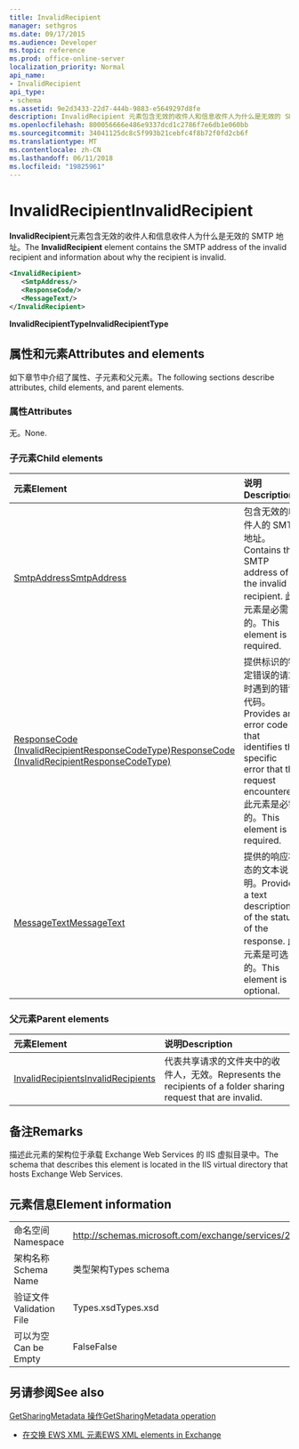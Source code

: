 ```yaml
---
title: InvalidRecipient
manager: sethgros
ms.date: 09/17/2015
ms.audience: Developer
ms.topic: reference
ms.prod: office-online-server
localization_priority: Normal
api_name:
- InvalidRecipient
api_type:
- schema
ms.assetid: 9e2d3433-22d7-444b-9883-e5649297d8fe
description: InvalidRecipient 元素包含无效的收件人和信息收件人为什么是无效的 SMTP 地址。
ms.openlocfilehash: 800056666e486e9337dcd1c2786f7e6db1e060bb
ms.sourcegitcommit: 34041125dc8c5f993b21cebfc4f8b72f0fd2cb6f
ms.translationtype: MT
ms.contentlocale: zh-CN
ms.lasthandoff: 06/11/2018
ms.locfileid: "19825961"
---
```

# <a name="invalidrecipient"></a><span data-ttu-id="d7f8d-103">InvalidRecipient</span><span class="sxs-lookup"><span data-stu-id="d7f8d-103">InvalidRecipient</span></span>

<span data-ttu-id="d7f8d-104">**InvalidRecipient**元素包含无效的收件人和信息收件人为什么是无效的 SMTP 地址。</span><span class="sxs-lookup"><span data-stu-id="d7f8d-104">The **InvalidRecipient** element contains the SMTP address of the invalid recipient and information about why the recipient is invalid.</span></span> 
  
```XML
<InvalidRecipient>
   <SmtpAddress/>
   <ResponseCode/>
   <MessageText/>
</InvalidRecipient>

```

 <span data-ttu-id="d7f8d-105">**InvalidRecipientType**</span><span class="sxs-lookup"><span data-stu-id="d7f8d-105">**InvalidRecipientType**</span></span>
## <a name="attributes-and-elements"></a><span data-ttu-id="d7f8d-106">属性和元素</span><span class="sxs-lookup"><span data-stu-id="d7f8d-106">Attributes and elements</span></span>

<span data-ttu-id="d7f8d-107">如下章节中介绍了属性、子元素和父元素。</span><span class="sxs-lookup"><span data-stu-id="d7f8d-107">The following sections describe attributes, child elements, and parent elements.</span></span>
  
### <a name="attributes"></a><span data-ttu-id="d7f8d-108">属性</span><span class="sxs-lookup"><span data-stu-id="d7f8d-108">Attributes</span></span>

<span data-ttu-id="d7f8d-109">无。</span><span class="sxs-lookup"><span data-stu-id="d7f8d-109">None.</span></span>
  
### <a name="child-elements"></a><span data-ttu-id="d7f8d-110">子元素</span><span class="sxs-lookup"><span data-stu-id="d7f8d-110">Child elements</span></span>

|<span data-ttu-id="d7f8d-111">**元素**</span><span class="sxs-lookup"><span data-stu-id="d7f8d-111">**Element**</span></span>|<span data-ttu-id="d7f8d-112">**说明**</span><span class="sxs-lookup"><span data-stu-id="d7f8d-112">**Description**</span></span>|
|:-----|:-----|
|[<span data-ttu-id="d7f8d-113">SmtpAddress</span><span class="sxs-lookup"><span data-stu-id="d7f8d-113">SmtpAddress</span></span>](smtpaddress.md) <br/> |<span data-ttu-id="d7f8d-114">包含无效的收件人的 SMTP 地址。</span><span class="sxs-lookup"><span data-stu-id="d7f8d-114">Contains the SMTP address of the invalid recipient.</span></span> <span data-ttu-id="d7f8d-115">此元素是必需的。</span><span class="sxs-lookup"><span data-stu-id="d7f8d-115">This element is required.</span></span>  <br/> |
|[<span data-ttu-id="d7f8d-116">ResponseCode (InvalidRecipientResponseCodeType)</span><span class="sxs-lookup"><span data-stu-id="d7f8d-116">ResponseCode (InvalidRecipientResponseCodeType)</span></span>](responsecode-invalidrecipientresponsecodetype.md) <br/> |<span data-ttu-id="d7f8d-117">提供标识的特定错误的请求时遇到的错误代码。</span><span class="sxs-lookup"><span data-stu-id="d7f8d-117">Provides an error code that identifies the specific error that the request encountered.</span></span> <span data-ttu-id="d7f8d-118">此元素是必需的。</span><span class="sxs-lookup"><span data-stu-id="d7f8d-118">This element is required.</span></span>  <br/> |
|[<span data-ttu-id="d7f8d-119">MessageText</span><span class="sxs-lookup"><span data-stu-id="d7f8d-119">MessageText</span></span>](messagetext.md) <br/> |<span data-ttu-id="d7f8d-120">提供的响应状态的文本说明。</span><span class="sxs-lookup"><span data-stu-id="d7f8d-120">Provides a text description of the status of the response.</span></span> <span data-ttu-id="d7f8d-121">此元素是可选的。</span><span class="sxs-lookup"><span data-stu-id="d7f8d-121">This element is optional.</span></span>  <br/> |
   
### <a name="parent-elements"></a><span data-ttu-id="d7f8d-122">父元素</span><span class="sxs-lookup"><span data-stu-id="d7f8d-122">Parent elements</span></span>

|<span data-ttu-id="d7f8d-123">**元素**</span><span class="sxs-lookup"><span data-stu-id="d7f8d-123">**Element**</span></span>|<span data-ttu-id="d7f8d-124">**说明**</span><span class="sxs-lookup"><span data-stu-id="d7f8d-124">**Description**</span></span>|
|:-----|:-----|
|[<span data-ttu-id="d7f8d-125">InvalidRecipients</span><span class="sxs-lookup"><span data-stu-id="d7f8d-125">InvalidRecipients</span></span>](invalidrecipients.md) <br/> |<span data-ttu-id="d7f8d-126">代表共享请求的文件夹中的收件人，无效。</span><span class="sxs-lookup"><span data-stu-id="d7f8d-126">Represents the recipients of a folder sharing request that are invalid.</span></span>  <br/> |
   
## <a name="remarks"></a><span data-ttu-id="d7f8d-127">备注</span><span class="sxs-lookup"><span data-stu-id="d7f8d-127">Remarks</span></span>

<span data-ttu-id="d7f8d-128">描述此元素的架构位于承载 Exchange Web Services 的 IIS 虚拟目录中。</span><span class="sxs-lookup"><span data-stu-id="d7f8d-128">The schema that describes this element is located in the IIS virtual directory that hosts Exchange Web Services.</span></span>
  
## <a name="element-information"></a><span data-ttu-id="d7f8d-129">元素信息</span><span class="sxs-lookup"><span data-stu-id="d7f8d-129">Element information</span></span>

|||
|:-----|:-----|
|<span data-ttu-id="d7f8d-130">命名空间</span><span class="sxs-lookup"><span data-stu-id="d7f8d-130">Namespace</span></span>  <br/> |http://schemas.microsoft.com/exchange/services/2006/types  <br/> |
|<span data-ttu-id="d7f8d-131">架构名称</span><span class="sxs-lookup"><span data-stu-id="d7f8d-131">Schema Name</span></span>  <br/> |<span data-ttu-id="d7f8d-132">类型架构</span><span class="sxs-lookup"><span data-stu-id="d7f8d-132">Types schema</span></span>  <br/> |
|<span data-ttu-id="d7f8d-133">验证文件</span><span class="sxs-lookup"><span data-stu-id="d7f8d-133">Validation File</span></span>  <br/> |<span data-ttu-id="d7f8d-134">Types.xsd</span><span class="sxs-lookup"><span data-stu-id="d7f8d-134">Types.xsd</span></span>  <br/> |
|<span data-ttu-id="d7f8d-135">可以为空</span><span class="sxs-lookup"><span data-stu-id="d7f8d-135">Can be Empty</span></span>  <br/> |<span data-ttu-id="d7f8d-136">False</span><span class="sxs-lookup"><span data-stu-id="d7f8d-136">False</span></span>  <br/> |
   
## <a name="see-also"></a><span data-ttu-id="d7f8d-137">另请参阅</span><span class="sxs-lookup"><span data-stu-id="d7f8d-137">See also</span></span>



[<span data-ttu-id="d7f8d-138">GetSharingMetadata 操作</span><span class="sxs-lookup"><span data-stu-id="d7f8d-138">GetSharingMetadata operation</span></span>](getsharingmetadata-operation.md)


- [<span data-ttu-id="d7f8d-139">在交换 EWS XML 元素</span><span class="sxs-lookup"><span data-stu-id="d7f8d-139">EWS XML elements in Exchange</span></span>](ews-xml-elements-in-exchange.md)

